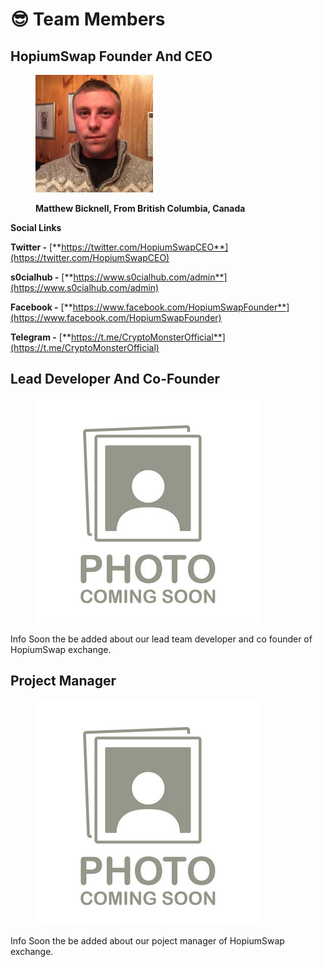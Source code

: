 # 😎 Team Members

## HopiumSwap Founder And CEO

<div align="left">

<figure><img src=".gitbook/assets/306841773_499773082157485_5412527597842951864_n.jpg" alt="" width="188"><figcaption><p><strong>Matthew Bicknell, From British Columbia, Canada</strong></p></figcaption></figure>

</div>

**Social Links**

**Twitter -** [**https://twitter.com/HopiumSwapCEO**](https://twitter.com/HopiumSwapCEO)

**s0cialhub -** [**https://www.s0cialhub.com/admin**](https://www.s0cialhub.com/admin)

**Facebook -** [**https://www.facebook.com/HopiumSwapFounder**](https://www.facebook.com/HopiumSwapFounder)

**Telegram -** [**https://t.me/CryptoMonsterOfficial**](https://t.me/CryptoMonsterOfficial)





## Lead Developer And Co-Founder

<div align="left">

<figure><img src=".gitbook/assets/360_F_463667026_B6L8IGy2cgGYdYOkN8hBE55B1zpcVvDc.jpg" alt=""><figcaption></figcaption></figure>

</div>

Info Soon the be added about our lead team developer and co founder of HopiumSwap exchange.&#x20;

## Project Manager&#x20;

<div align="left">

<figure><img src=".gitbook/assets/360_F_463667026_B6L8IGy2cgGYdYOkN8hBE55B1zpcVvDc.jpg" alt=""><figcaption></figcaption></figure>

</div>

Info Soon the be added about our poject manager of HopiumSwap exchange.

